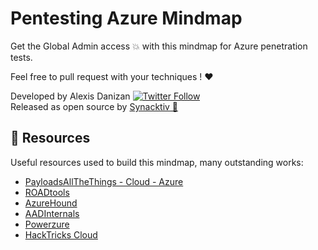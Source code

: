 # Pentesting Azure Mindmap 

Get the Global Admin access 💥 with this mindmap for Azure penetration tests. 

Feel free to pull request with your techniques ! ❤️

Developed by Alexis Danizan [![Twitter Follow](https://img.shields.io/twitter/follow/alexisdanizan?style=social)](https://twitter.com/alexisdanizan/)  
Released as open source by [Synacktiv 🥷](https://www.synacktiv.com/) 



📖 Resources
-----

Useful resources used to build this mindmap, many outstanding works:

- [PayloadsAllTheThings - Cloud - Azure](https://github.com/swisskyrepo/PayloadsAllTheThings/blob/master/Methodology%20and%20Resources/Cloud%20-%20Azure%20Pentest.md)
- [ROADtools](https://github.com/dirkjanm/ROADtools)
- [AzureHound](https://github.com/BloodHoundAD/AzureHound)
- [AADInternals](https://github.com/Gerenios/AADInternals)
- [Powerzure](https://github.com/hausec/PowerZure)
- [HackTricks Cloud](https://github.com/carlospolop/hacktricks-cloud)
